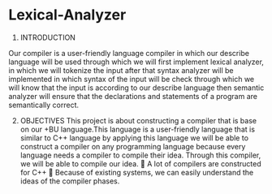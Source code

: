 # Lexical-Analyzer

1.	INTRODUCTION 

Our compiler is a user-friendly language compiler in which our describe language will be used through which we will first implement lexical analyzer, in which we will tokenize the input after that syntax analyzer will be implemented in which syntax of the input will be check through which we will know that the input is according to our describe language then semantic analyzer will ensure that the declarations and statements of a program are semantically correct.


2.	OBJECTIVES
This project is about constructing a compiler that is base on our +BU language.This language is a user-friendly language that is similar to C++ language by applying this language we will be able to construct a compiler on any programming language because every language needs a compiler to compile their idea. Through this compiler, we will be able to compile our idea.
	A lot of compilers are constructed for C++
	Because of existing systems, we can easily understand the ideas of the compiler phases.

